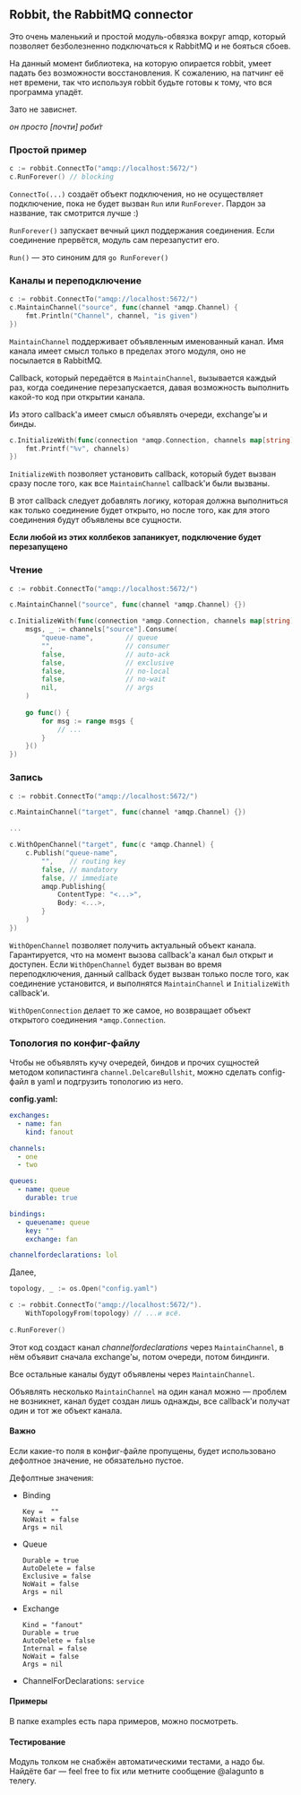 ## Robbit, the RabbitMQ connector

Это очень маленький и простой модуль-обвязка вокруг amqp, который позволяет безболезненно подключаться к RabbitMQ и не бояться сбоев.

На данный момент библиотека, на которую опирается robbit, умеет падать без возможности восстановления.
К сожалению, на патчинг её нет времени, так что используя robbit будьте готовы к тому, что вся программа упадёт.

Зато не зависнет.

_он просто [почти] роби́т_
### Простой пример
```go
c := robbit.ConnectTo("amqp://localhost:5672/")
c.RunForever() // blocking
```

`ConnectTo(...)` создаёт объект подключения, но не осуществляет подключение, пока не будет вызван `Run` или `RunForever`. Пардон за название, так смотрится лучше :) 
   
`RunForever()` запускает вечный цикл поддержания соединения. Если соединение прервётся, модуль сам перезапустит его.

`Run()` — это синоним для `go RunForever()`

### Каналы и переподключение
```go
c := robbit.ConnectTo("amqp://localhost:5672/")
c.MaintainChannel("source", func(channel *amqp.Channel) {
    fmt.Println("Channel", channel, "is given")
})
```

`MaintainChannel` поддерживает объявленным именованный канал. Имя канала имеет смысл только в пределах этого модуля, оно не посылается в RabbitMQ.

Callback, который передаётся в `MaintainChannel`, вызывается каждый раз, когда соединение перезапускается, давая возможность выполнить какой-то код при открытии канала.

Из этого callback'а имеет смысл объявлять очереди, exchange'ы и бинды.

```go
c.InitializeWith(func(connection *amqp.Connection, channels map[string]*amqp.Channel) {
    fmt.Printf("%v", channels)
})
```

`InitializeWith` позволяет установить callback, который будет вызван сразу после того, как все `MaintainChannel` callback'и были вызваны.

В этот callback следует добавлять логику, которая должна выполниться как только соединение будет открыто, но после того, как для этого соединения будут объявлены все сущности.

__Если любой из этих коллбеков запаникует, подключение будет перезапущено__ 

### Чтение 

```go
c := robbit.ConnectTo("amqp://localhost:5672/")

c.MaintainChannel("source", func(channel *amqp.Channel) {}) 

c.InitializeWith(func(connection *amqp.Connection, channels map[string]*amqp.Channel) {
    msgs, _ := channels["source"].Consume(
        "queue-name",        // queue
        "",                  // consumer
        false,               // auto-ack
        false,               // exclusive
        false,               // no-local
        false,               // no-wait
        nil,                 // args
    )
    
    go func() {
        for msg := range msgs {
            // ...
        }
    }()
})
```

### Запись

```go
c := robbit.ConnectTo("amqp://localhost:5672/")

c.MaintainChannel("target", func(channel *amqp.Channel) {}) 

...

c.WithOpenChannel("target", func(c *amqp.Channel) {
    c.Publish("queue-name",
        "",    // routing key
        false, // mandatory
        false, // immediate
        amqp.Publishing{
            ContentType: "<...>", 
            Body: <...>,
        }
    )
})
```

`WithOpenChannel` позволяет получить актуальный объект канала. Гарантируется, что на момент вызова callback'а канал был открыт и доступен.
Если `WithOpenChannel` будет вызван во время переподключения, данный callback будет вызван только после того, как соединение установится, и выполнятся `MaintainChannel` и `InitializeWith` callback'и.

`WithOpenConnection` делает то же самое, но возвращает объект открытого соединения `*amqp.Connection`.

### Топология по конфиг-файлу

Чтобы не объявлять кучу очередей, биндов и прочих сущностей методом копипастинга `channel.DelcareBullshit`, можно сделать config-файл в yaml и подгрузить топологию из него.

__config.yaml:__
```yaml
exchanges:
  - name: fan
    kind: fanout

channels:
  - one
  - two

queues:
  - name: queue
    durable: true

bindings:
  - queuename: queue
    key: ""
    exchange: fan

channelfordeclarations: lol
```

Далее,

```go
topology, _ := os.Open("config.yaml")

c := robbit.ConnectTo("amqp://localhost:5672/").
    WithTopologyFrom(topology) // ...и всё.
    		
c.RunForever()    		
```

Этот код создаст канал _channelfordeclarations_ через `MaintainChannel`, в нём объявит сначала exchange'ы, потом очереди, потом биндинги.

Все остальные каналы будут объявлены через `MaintainChannel`.

Объявлять несколько `MaintainChannel` на один канал можно — проблем не возникнет, канал будет создан лишь однажды, все callback'и получат один и тот же объект канала.

#### Важно

Если какие-то поля в конфиг-файле пропущены, будет использовано дефолтное значение, не обязательно пустое.

Дефолтные значения:

- Binding
    ```
    Key =  ""
    NoWait = false
    Args = nil
    ```
- Queue
    ```
    Durable = true
    AutoDelete = false
    Exclusive = false
    NoWait = false
    Args = nil
    ```
- Exchange
    ```
    Kind = "fanout"
    Durable = true
    AutoDelete = false
    Internal = false
    NoWait = false
    Args = nil
    ```
-  ChannelForDeclarations: `service`

#### Примеры

В папке examples есть пара примеров, можно посмотреть.

#### Тестирование

Модуль толком не  снабжён автоматическими тестами, а надо бы. Найдёте баг — feel free to fix или метните сообщение @alagunto в телегу.